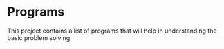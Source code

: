# Programs

This project contains a list of programs that will help in understanding the basic problem solving
